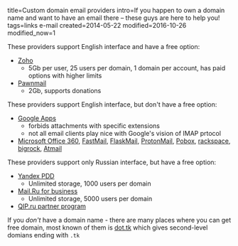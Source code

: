 title=Custom domain email providers
intro=If you happen to own a domain name and want to have an email there – these guys are here to help you!
tags=links e-mail
created=2014-05-22
modified=2016-10-26
modified_now=1


These providers support English interface and have a free option:

* [Zoho](https://www.zoho.com/mail/)
	* 5Gb per user, 25 users per domain, 1 domain per account,
	has paid options with higher limits
* [Pawnmail](https://pawnmail.com/)
	* 2Gb,
	supports donations

These providers support English interface, but don't have a free option:

* [Google Apps](http://www.google.com/a)
	* forbids attachments with specific extensions
	* not all email clients play nice with Google's vision of IMAP prtocol
* [Microsoft Office 360](http://office.microsoft.com),
  [FastMail](https://www.fastmail.com/signup/),
  [FlaskMail](https://flaskmail.com/),
  [ProtonMail](https://protonmail.com/signup),
  [Pobox](https://www.pobox.com/),
  [rackspace](https://www.rackspace.com/email-hosting/webmail/pricing),
  [bigrock](http://www.bigrock.in/email/email-hosting.php),
  [Atmail](https://www.atmail.com/)

These providers support only Russian interface, but have a free option:

* [Yandex PDD](https://pdd.yandex.ru/domains_add)
	* Unlimited storage, 1000 users per domain
* [Mail.Ru for business](https://biz.mail.ru)
	* Unlimited storage, 5000 users per domain
* [QIP.ru partner program](http://partner.qip.ru)

If you *don't* have a domain name - there are many places where you can get free domain, most known of them is [dot.tk](http://www.dot.tk/en/index.html) which gives second-level domians ending with `.tk`
